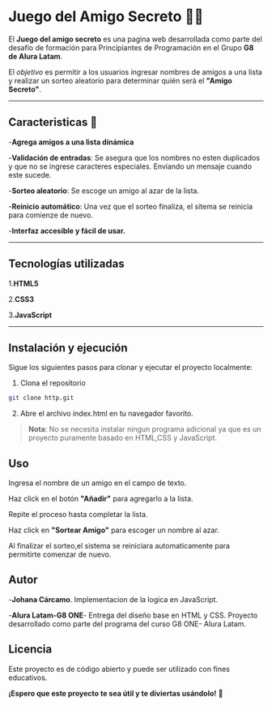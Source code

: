 # Juego del Amigo Secreto 🎁🎉

  El **Juego del amigo secreto** es una pagina web desarrollada como parte del desafío de formación para Principiantes de Programación en el Grupo **G8 de Alura Latam**.
  
  El _objetivo_ es permitir a los usuarios ingresar nombres de amigos a una lista y realizar un sorteo aleatorio para determinar quién será el **"Amigo Secreto"**.

---

## Caracteristicas 🚀

-**Agrega amigos a una lista dinámica**

-**Validación de entradas**: Se asegura que los nombres no esten duplicados y que no se ingrese caracteres especiales. Enviando un mensaje cuando este sucede.

-**Sorteo aleatorio**: Se escoge un amigo al azar de la lista.

-**Reinicio automático**: Una vez que el sorteo finaliza, el sitema se reinicia para comienze de nuevo.

-**Interfaz accesible y fácil de usar.**

---
## Tecnologías utilizadas 

1.**HTML5**

2.**CSS3**

3.**JavaScript**

---

## Instalación y ejecución

Sigue los siguientes pasos para clonar y ejecutar el proyecto localmente:

1. Clona el repositorio

```bash
git clone http.git
```

2. Abre el archivo index.html en tu navegador favorito.

>**Nota**: No se necesita instalar ningun programa adicional ya que es un proyecto puramente basado en HTML,CSS y JavaScript.
 
## Uso

Ingresa el nombre de un amigo en el campo de texto.

Haz click en el botón **"Añadir"** para agregarlo a la lista.

Repite el proceso hasta completar la lista.

Haz click en **"Sortear Amigo"** para escoger un nombre al azar.

Al finalizar el sorteo,el sistema se reiniciara automaticamente para permitirte comenzar de nuevo.

## Autor

-**Johana Cárcamo**. Implementacion de la logica en JavaScript.

-**Alura Latam-G8 ONE**- Entrega del diseño base en HTML y CSS.
Proyecto desarrollado como parte del programa del curso G8 ONE- Alura Latam.

## Licencia

Este proyecto es de código abierto y puede ser utilizado con fines educativos.

**¡Espero que este proyecto te sea útil y te diviertas usándolo!** 🎉



